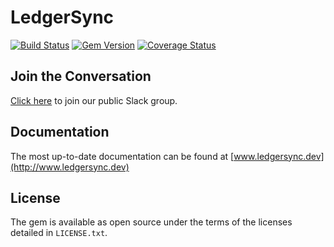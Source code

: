 # LedgerSync

[![Build Status](https://travis-ci.org/LedgerSync/ledger_sync-core.svg?branch=master)](https://travis-ci.org/LedgerSync/ledger_sync-core)
[![Gem Version](https://badge.fury.io/rb/ledger_sync-core.svg)](https://badge.fury.io/rb/ledger_sync-core)
[![Coverage Status](https://coveralls.io/repos/github/LedgerSync/ledger_sync-core/badge.svg?branch=master)](https://coveralls.io/github/LedgerSync/ledger_sync-core?branch=master)

## Join the Conversation

[Click here](https://join.slack.com/t/ledger-sync/shared_invite/zt-e5nbl8qc-eOA~5k7bg3p16_l3J7OS~Q) to join our public Slack group.

## Documentation

The most up-to-date documentation can be found at [www.ledgersync.dev](http://www.ledgersync.dev)

## License

The gem is available as open source under the terms of the licenses detailed in `LICENSE.txt`.
